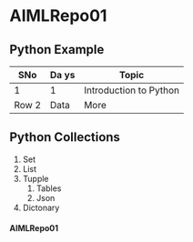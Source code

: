 # AIMLRepo01
## Python Example
| SNo       | Da ys   | Topic |
|----------|----------|----------|
| 1        | 1        | Introduction to Python     |
| Row 2    | Data     | More     |

## Python Collections

1. Set
2. List
3. Tupple
    1. Tables
    2. Json
4. Dictonary
#### AIMLRepo01

